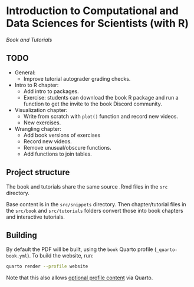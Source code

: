 # Introduction to Computational and Data Sciences for Scientists (with R)

_Book and Tutorials_

## TODO
* General:
    * Improve tutorial autograder grading checks.
* Intro to R chapter:
    * Add intro to packages.
    * Exercise: students can download the book R package and run a function to get the invite to the book Discord community.
* Visualization chapter: 
    * Write from scratch with `plot()` function and record new videos.
    * New exercises.
* Wrangling chapter:
    * Add book versions of exercises
    * Record new videos.
    * Remove unusual/obscure functions.
    * Add functions to join tables.

## Project structure

The book and tutorials share the same source .Rmd files in the `src` directory.

Base content is in the `src/snippets` directory. Then chapter/tutorial files in the `src/book` and `src/tutorials` folders convert those into book chapters and interactive tutorials.

## Building

By default the PDF will be built, using the `book` Quarto profile (`_quarto-book.yml`). To build the website, run:

```bash
quarto render --profile website
```

Note that this also allows [optional profile content](https://quarto.org/docs/projects/profiles.html#profile-content) via Quarto.

